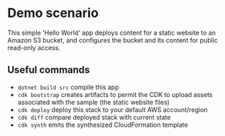 # Demo scenario

This simple 'Hello World' app deploys content for a static website to an Amazon S3 bucket, and configures the bucket and its content for public read-only access.

## Useful commands

* `dotnet build src` compile this app
* `cdk bootstrap`   creates artifacts to permit the CDK to upload assets associated with the sample (the static website files)
* `cdk deploy`      deploy this stack to your default AWS account/region
* `cdk diff`        compare deployed stack with current state
* `cdk synth`       emits the synthesized CloudFormation template
